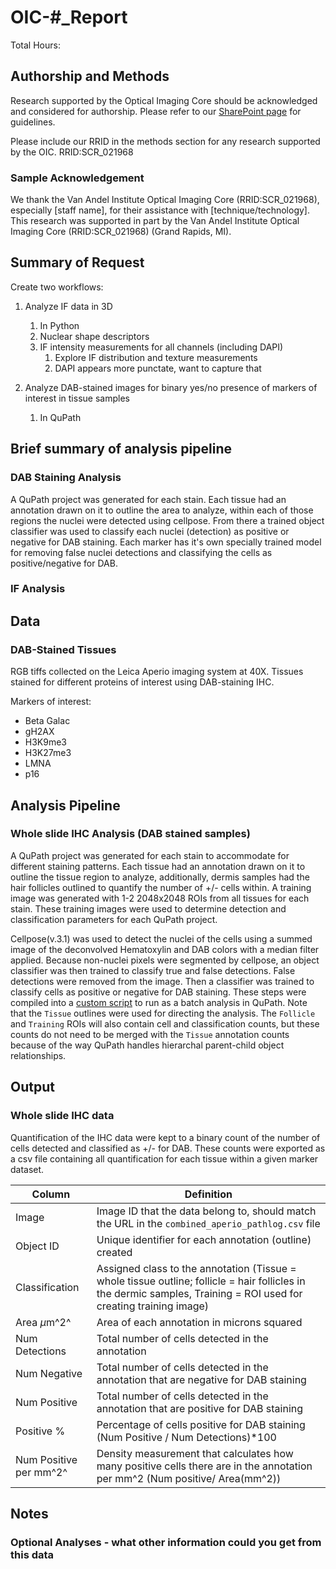 # OIC-#_Report

Total Hours:

## Authorship and Methods

Research supported by the Optical Imaging Core should be acknowledged and considered for authorship. Please refer to our [SharePoint page](https://vanandelinstitute.sharepoint.com/sites/optical/SitePages/Acknowledgements-and-Authorship.aspx) for guidelines.

Please include our RRID in the methods section for any research supported by the OIC. RRID:SCR_021968

### Sample Acknowledgement

We thank the Van Andel Institute Optical Imaging Core (RRID:SCR_021968), especially [staff name], for their assistance with [technique/technology]. This research was supported in part by the Van Andel Institute Optical Imaging Core (RRID:SCR_021968) (Grand Rapids, MI).

## Summary of Request

Create two workflows:

1. Analyze IF data in 3D
   1. In Python
   2. Nuclear shape descriptors
   3. IF intensity measurements for all channels (including DAPI)
      1. Explore IF distribution and texture measurements
      2. DAPI appears more punctate, want to capture that

2. Analyze DAB-stained images for binary yes/no presence of markers of interest in tissue samples
   1. In QuPath

## Brief summary of analysis pipeline

### DAB Staining Analysis

A QuPath project was generated for each stain. Each tissue had an annotation drawn on it to outline the area to analyze, within each of those regions the nuclei were detected using cellpose. From there a trained object classifier was used to classify each nuclei (detection) as positive or negative for DAB staining. Each marker has it's own specially trained model for removing false nuclei detections and classifying the cells as positive/negative for DAB.

### IF Analysis


## Data

### DAB-Stained Tissues

RGB tiffs collected on the Leica Aperio imaging system at 40X. Tissues stained for different proteins of interest using DAB-staining IHC.

Markers of interest:

- Beta Galac
- gH2AX
- H3K9me3
- H3K27me3
- LMNA
- p16
  
## Analysis Pipeline

### Whole slide IHC Analysis (DAB stained samples)

A QuPath project was generated for each stain to accommodate for different staining patterns. Each tissue had an annotation drawn on it to outline the tissue region to analyze, additionally, dermis samples had the hair follicles outlined to quantify the number of +/- cells within. A training image was generated with 1-2 2048x2048 ROIs from all tissues for each stain. These training images were used to determine detection and classification parameters for each QuPath project.

Cellpose(v.3.1) was used to detect the nuclei of the cells using a summed image of the deconvolved Hematoxylin and DAB colors with a median filter applied. Because non-nuclei pixels were segmented by cellpose, an object classifier was then trained to classify true and false detections. False detections were removed from the image. Then a classifier was trained to classify cells as positive or negative for DAB staining. These steps were compiled into a [custom script](/Scripts/CellPose_Summed_Deconvolved_Stains.groovy) to run as a batch analysis in QuPath. Note that the `Tissue` outlines were used for directing the analysis. The `Follicle` and `Training` ROIs will also contain cell and classification counts, but these counts do not need to be merged with the `Tissue` annotation counts because of the way QuPath handles hierarchal parent-child object relationships.

## Output

### Whole slide IHC data

Quantification of the IHC data were kept to a binary count of the number of cells detected and classified as +/- for DAB. These counts were exported as a csv file containing all quantification for each tissue within a given marker dataset.

| Column | Definition |
|-|-|
| Image | Image ID that the data belong to, should match the URL in the `combined_aperio_pathlog.csv` file |
| Object ID | Unique identifier for each annotation (outline) created |
| Classification | Assigned class to the annotation (Tissue = whole tissue outline; follicle = hair follicles in the dermic samples, Training = ROI used for creating training image) |
| Area $\mu$m^2^ | Area of each annotation in microns squared |
| Num Detections | Total number of cells detected in the annotation |
| Num Negative | Total number of cells detected in the annotation that are negative for DAB staining |
| Num Positive | Total number of cells detected in the annotation that are positive for DAB staining |
| Positive % | Percentage of cells positive for DAB staining (Num Positive / Num Detections)*100 |
| Num Positive per mm^2^ | Density measurement that calculates how many positive cells there are in the annotation per mm^2 (Num positive/ Area(mm^2))

## Notes

### Optional Analyses - what other information could you get from this data
